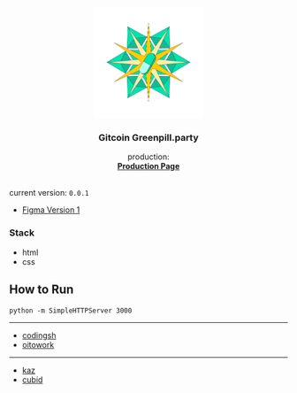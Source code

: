 <br />
<div align="center">
  <a href="https://coordenation.party">
    <img src="image/greenpill-socialimage.svg" alt="Gitcoin greenpill.party" width="200" height="200" >
  </a>

  <h3 align="center">Gitcoin Greenpill.party</h3>

  <p align="center">
    production: 
    <br />
    <a href="https://greenpill.party"><strong>Production Page</strong></a>
    <br />
    <br />
  </p>
</div>

current version: ```0.0.1```

- [Figma Version 1](https://www.figma.com/file/7XRRHI8YWorR8en4ih6VB5/greenpill?node-id=8%3A565)

### Stack 

- html
- css

## How  to Run 

```
python -m SimpleHTTPServer 3000
```

---
- [codingsh](https://twitter.com/codingsh)
- [oitowork](https://twitter.com/oitowork)

---
- [kaz](https://twitter.com/k8zander)
- [cubid](https://twitter.com/cubidprotocol)
